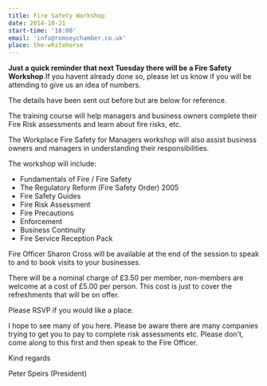 ```yaml
---
title: Fire Safety Workshop
date: 2014-10-21
start-time: '18:00'
email: 'info@romseychamber.co.uk'
place: the-whitehorse
---
```

**Just a quick reminder that next Tuesday there will be a Fire Safety Workshop**.If you havent already done so, please let us know if you will be attending to give us an idea of numbers.

The details have been sent out before but are below for reference.

The training course will help managers and business owners complete their Fire Risk assessments and learn about fire risks, etc.

The Workplace Fire Safety for Managers workshop will also assist business owners and managers in understanding their responsibilities.

The workshop will include:

- Fundamentals of Fire / Fire Safety
- The Regulatory Reform (Fire Safety Order) 2005
- Fire Safety Guides
- Fire Risk Assessment
- Fire Precautions
- Enforcement
- Business Continuity
- Fire Service Reception Pack

Fire Officer Sharon Cross will be available at the end of the session to speak to and to book visits to your businesses.

There will be a nominal charge of £3.50 per member, non-members are welcome at a cost of £5.00 per person. This cost is just to cover the refreshments that will be on offer.

Please RSVP if you would like a place.

I hope to see many of you here. Please be aware there are many companies trying to get you to pay to complete risk assessments etc. Please don't, come along to this first and then speak to the Fire Officer.

Kind regards

Peter Speirs (President)
